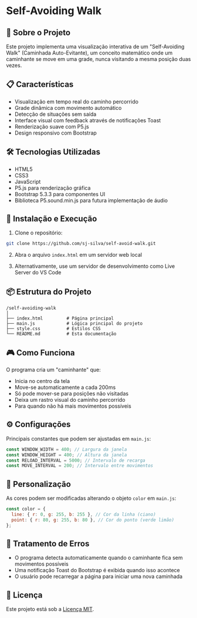 # Self-Avoiding Walk

## 🚀 Sobre o Projeto

Este projeto implementa uma visualização interativa de um "Self-Avoiding Walk" (Caminhada Auto-Evitante), um conceito matemático onde um caminhante se move em uma grade, nunca visitando a mesma posição duas vezes.

## 📋 Características

- Visualização em tempo real do caminho percorrido
- Grade dinâmica com movimento automático
- Detecção de situações sem saída
- Interface visual com feedback através de notificações Toast
- Renderização suave com P5.js
- Design responsivo com Bootstrap

## 🛠️ Tecnologias Utilizadas

- HTML5
- CSS3
- JavaScript
- P5.js para renderização gráfica
- Bootstrap 5.3.3 para componentes UI
- Biblioteca P5.sound.min.js para futura implementação de áudio

## 🔧 Instalação e Execução

1. Clone o repositório:

```bash
git clone https://github.com/sj-silva/self-avoid-walk.git
```

2. Abra o arquivo `index.html` em um servidor web local

3. Alternativamente, use um servidor de desenvolvimento como Live Server do VS Code

## 📦 Estrutura do Projeto

```
/self-avoiding-walk
│
├── index.html         # Página principal
├── main.js            # Lógica principal do projeto
├── style.css          # Estilos CSS
└── README.md          # Esta documentação
```

## 🎮 Como Funciona

O programa cria um "caminhante" que:

- Inicia no centro da tela
- Move-se automaticamente a cada 200ms
- Só pode mover-se para posições não visitadas
- Deixa um rastro visual do caminho percorrido
- Para quando não há mais movimentos possíveis

## ⚙️ Configurações

Principais constantes que podem ser ajustadas em `main.js`:

```javascript
const WINDOW_WIDTH = 400; // Largura da janela
const WINDOW_HEIGHT = 400; // Altura da janela
const RELOAD_INTERVAL = 5000; // Intervalo de recarga
const MOVE_INTERVAL = 200; // Intervalo entre movimentos
```

## 🎨 Personalização

As cores podem ser modificadas alterando o objeto `color` em `main.js`:

```javascript
const color = {
  line: { r: 0, g: 255, b: 255 }, // Cor da linha (ciano)
  point: { r: 80, g: 255, b: 80 }, // Cor do ponto (verde limão)
};
```

## 🚨 Tratamento de Erros

- O programa detecta automaticamente quando o caminhante fica sem movimentos possíveis
- Uma notificação Toast do Bootstrap é exibida quando isso acontece
- O usuário pode recarregar a página para iniciar uma nova caminhada

## 📄 Licença

Este projeto está sob a [Licença MIT](https://opensource.org/licenses/MIT).
